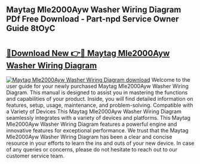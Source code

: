 ## Maytag Mle2000Ayw Washer Wiring Diagram PDf Free Download - Part-npd Service Owner Guide 8tOyC

# <h2><a href="http://dfovk33.blite.top/?on=Maytag+Mle2000Ayw+Washer+Wiring+Diagram">🔗Download New 👉🔴 Maytag Mle2000Ayw Washer Wiring Diagram</a></h2>

[![Maytag Mle2000Ayw Washer Wiring Diagram download](https://i.imgur.com/lujVjoI.png)](http://dfovk33.blite.top/?on=Maytag+Mle2000Ayw+Washer+Wiring+Diagram)
Welcome to the user guide for your newly purchased Maytag Mle2000Ayw Washer Wiring Diagram. This manual is designed to assist you in mastering the functions and capabilities of your product. Inside, you will find detailed information on features, setup, usage, maintenance, and problem-solving. Compatible with a Variety of Devices This Maytag Mle2000Ayw Washer Wiring Diagram seamlessly integrates with a variety of devices and platforms. This Maytag Mle2000Ayw Washer Wiring Diagram features a powerful engine and innovative features for exceptional performance. We trust that the Maytag Mle2000Ayw Washer Wiring Diagram has been a clear and concise resource in your efforts to learn the ins and outs of your new device. In case of any queries or concerns, please do not hesitate to reach out to our customer service team.
